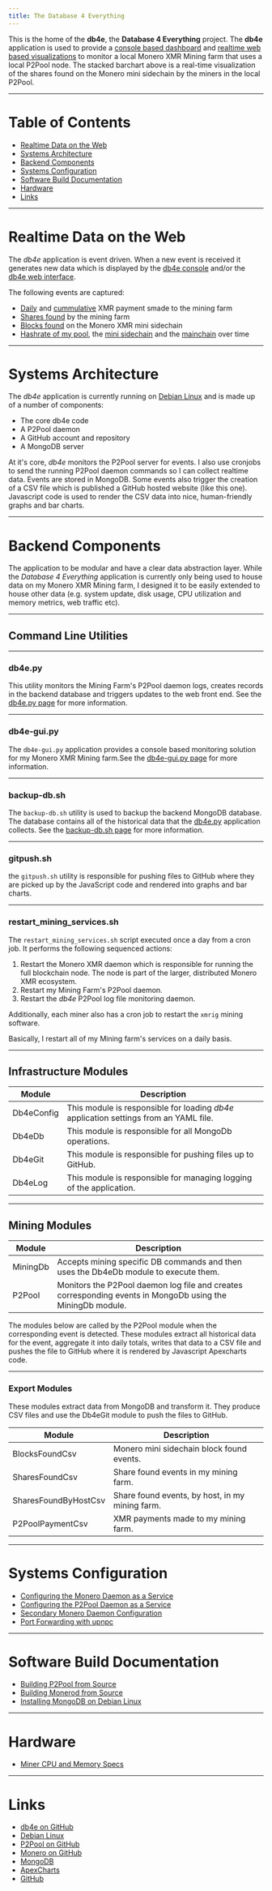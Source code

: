 ```yaml
---
title: The Database 4 Everything
---
```

<!--
<script src="https://cdnjs.cloudflare.com/ajax/libs/PapaParse/5.3.0/papaparse.min.js"></script>
<script src="https://cdn.jsdelivr.net/npm/apexcharts"></script>
<script src="/assets/js/SharesFoundByHostShort.js"></script>
-->

<div id="wrapper">
  <div id="areaChart">
  </div>
  <div id="barChart">
  </div>
 </div>

This is the home of the **db4e**, the **Database 4 Everything**  project. The **db4e** application is used to provide a [console based dashboard](/pages/ops/db4e-gui.py.html) and [realtime web based visualizations](/pages/web/index.html) to monitor a local Monero XMR Mining farm that uses a local P2Pool node.
The stacked barchart above is a real-time visualization of the shares found on the Monero mini sidechain by the miners in the local P2Pool.

---

# Table of Contents

* [Realtime Data on the Web](#realtime-data-on-the-web)
* [Systems Architecture](#systems-architecture)
* [Backend Components](#backend-components)
* [Systems Configuration](#systems-configuration)
* [Software Build Documentation](#software-build-documentation)
* [Hardware](#hardware)
* [Links](#links)

---

# Realtime Data on the Web

The *db4e* application is event driven. When a new event is received it generates new data which is displayed by the [db4e console](/pages/ops/db4e-gui.py.html) and/or the [db4e web interface](/pages/web/index.html).

The following events are captured:

* [Daily](/pages/web/P2Pool-Payouts-Daily-Short.html) and [cummulative](/pages/web/P2Pool-Payouts-Short.html) XMR payment smade to the mining farm
* [Shares found](/pages/web/Shares-Found-Short.html) by the mining farm
* [Blocks found](/pages/web/Blocks-Found-Short.html) on the Monero XMR mini sidechain
* [Hashrate of my pool](/pages/web/Pool-Hashrate-Short.html), the [mini sidechain](/pages/web/Sidechain-Hashrate-Short.html) and the [mainchain](/pages/web/Mainchain-Hashrate-Short.html) over time

---

# Systems Architecture

The *db4e* application is currently running on [Debian Linux](https://www.debian.org/) and is made up of a number of components:

* The core db4e code
* A P2Pool daemon
* A GitHub account and repository
* A MongoDB server

At it's core, *db4e* monitors the P2Pool server for events. I also use cronjobs to send the running P2Pool daemon commands so I can collect realtime data. Events are stored in MongoDB. Some events also trigger the creation of a CSV file which is published a GitHub hosted website (like this one). Javascript code is used to render the CSV data into nice, human-friendly graphs and bar charts.

---

# Backend Components

The application to be modular and have a clear data abstraction layer. While the *Database 4 Everything* application is currently only being used to house data on my Monero XMR Mining farm, I designed it to be easily extended to house other data (e.g. system update, disk usage, CPU utilization and memory metrics, web traffic etc).

---

## Command Line Utilities

---

### db4e.py

This utility monitors the Mining Farm's P2Pool daemon logs, creates records in the backend database and triggers updates to the web front end. See the [db4e.py page](/pages/ops/db4e.py.html) for more information.

---

### db4e-gui.py

The `db4e-gui.py` application provides a console based monitoring solution for my Monero XMR Mining farm.See the [db4e-gui.py page](/pages/ops/db4e-gui.py.html) for more information.

---

### backup-db.sh

The `backup-db.sh` utility is used to backup the backend MongoDB database. The database contains all of the historical data that the [db4e.py](/pages/ops/db4e.py.html) application collects. See the [backup-db.sh page](/pages/ops/backup-db.sh.html) for more information.

---

### gitpush.sh

the `gitpush.sh` utility is responsible for pushing files to GitHub where they are picked up by the JavaScript code and rendered into graphs and bar charts.

---

### restart_mining_services.sh

The `restart_mining_services.sh` script executed once a day from a cron job. It performs the following sequenced actions:

1. Restart the Monero XMR daemon which is responsible for running the full blockchain node. The node is part of the larger, distributed Monero XMR ecosystem.
2. Restart my Mining Farm's P2Pool daemon.
3. Restart the *db4e* P2Pool log file monitoring daemon.

Additionally, each miner also has a cron job to restart the `xmrig` mining software.

Basically, I restart all of my Mining farm's services on a daily basis.

---

## Infrastructure Modules

Module      | Description
------------|--------------------
Db4eConfig  | This module is responsible for loading *db4e* application settings from an YAML file.
Db4eDb      | This module is responsible for all MongoDb operations.
Db4eGit     | This module is responsible for pushing files up to GitHub.
Db4eLog     | This module is responsible for managing logging of the application.

---

## Mining Modules

Module               | Description
---------------------|--------------------------------------
MiningDb             | Accepts mining specific DB commands and then uses the Db4eDb module to execute them.
P2Pool               | Monitors the P2Pool daemon log file and creates corresponding events in MongoDb using the MiningDb module.

The modules below are called by the P2Pool module when the corresponding event is detected. These modules extract all historical data for the event, aggregate it into daily totals, writes that data to a CSV file and pushes the file to GitHub where it is rendered by Javascript Apexcharts code.

---

### Export Modules

These modules extract data from MongoDB and transform it. They produce CSV files and use the Db4eGit module to push the files to GitHub.

Module               | Description
---------------------|--------------------------------------
BlocksFoundCsv       | Monero mini sidechain block found events.
SharesFoundCsv       | Share found events in my mining farm.
SharesFoundByHostCsv | Share found events, by host, in my mining farm.
P2PoolPaymentCsv     | XMR payments made to my mining farm.

---

# Systems Configuration

* [Configuring the Monero Daemon as a Service](/pages/ops/Configuring-the-Monero-Daemon-as-a-Service.html)
* [Configuring the P2Pool Daemon as a Service](/pages/ops/Configuring-the-P2Pool-Daemon-as-a-Service.html)
* [Secondary Monero Daemon Configuration](/pages/ops/Secondary-Monero-Daemon-Configuration.html)
* [Port Forwarding with upnpc](/pages/ops/Port-Forwarding-With-upnpc.html)

---

# Software Build Documentation

* [Building P2Pool from Source](/pages/ops/Building-P2Pool-from-Source.html)
* [Building Monerod from Source](/pages/ops/Building-Monerod-from-Source.html)
* [Installing MongoDB on Debian Linux](/pages/ops/Installing-MongoDB.html)

---

# Hardware

* [Miner CPU and Memory Specs](/pages/ops/Miner-Specs.html)

---

# Links

* [db4e on GitHub](https://github.com/NadimGhaznavi/db4e)
* [Debian Linux](https://www.debian.org/)
* [P2Pool on GitHub](https://github.com/SChernykh/p2pool)
* [Monero on GitHub](https://github.com/monero-project/monero-gui)
* [MongoDB](https://www.mongodb.com/)
* [ApexCharts](https://apexcharts.com/)
* [GitHub](https://github.com/)

